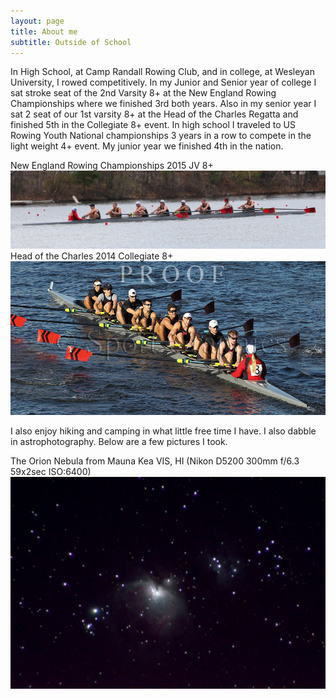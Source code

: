 ```yaml
---
layout: page
title: About me
subtitle: Outside of School
---
```


In High School, at Camp Randall Rowing Club, and in college, at Wesleyan University, I rowed competitively. In my Junior and Senior year of college I sat stroke seat of the 2nd Varsity 8+ at the New England Rowing Championships where we finished 3rd both years. Also in my senior year I sat 2 seat of our 1st varsity 8+ at the Head of the Charles Regatta and finished 5th in the Collegiate 8+ event. In high school I traveled to US Rowing Youth National championships 3 years in a row to compete in the light weight 4+ event. My junior year we finished 4th in the nation. 

New England Rowing Championships 2015 JV 8+
![textpic](../img/NERC.jpg "New England Rowing Championships 2015 JV 8+")
Head of the Charles 2014 Collegiate 8+
![textpic](../img/HOCR.png "Head of the Charles 2014 Collegiate 8+")

I also enjoy hiking and camping in what little free time I have. I also dabble in astrophotography. Below are a few pictures I took.

The Orion Nebula from Mauna Kea VIS, HI (Nikon D5200 300mm f/6.3 59x2sec ISO:6400)
![textpic](../img/Stack.jpg "The Orion Nebula")
